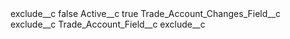 <?xml version="1.0" encoding="UTF-8"?>
<CustomMetadata xmlns="http://soap.sforce.com/2006/04/metadata" xmlns:xsi="http://www.w3.org/2001/XMLSchema-instance" xmlns:xsd="http://www.w3.org/2001/XMLSchema">
    <label>exclude__c</label>
    <protected>false</protected>
    <values>
        <field>Active__c</field>
        <value xsi:type="xsd:boolean">true</value>
    </values>
    <values>
        <field>Trade_Account_Changes_Field__c</field>
        <value xsi:type="xsd:string">exclude__c</value>
    </values>
    <values>
        <field>Trade_Account_Field__c</field>
        <value xsi:type="xsd:string">exclude__c</value>
    </values>
</CustomMetadata>
